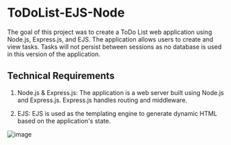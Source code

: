 # ToDoList-EJS-Node

The goal of this project was to create a ToDo List web application using Node.js, Express.js, and EJS. The application allows users to create and view tasks. Tasks will not persist between sessions as no database is used in this version of the application. 

## Technical Requirements

1. Node.js & Express.js: The application is a web server built using Node.js and Express.js. Express.js handles routing and middleware.

2. EJS: EJS is used as the templating engine to generate dynamic HTML based on the application's state.


![image](https://github.com/jhargett1/Capstone-Project---TodoList-Application/assets/119984652/840ace5a-5138-4ec0-921b-a146ed438a16)

